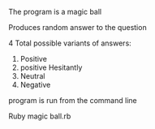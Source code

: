The program is a magic ball

Produces random answer to the question

4 Total possible variants of answers:

1) Positive
2) positive Hesitantly
3) Neutral
4) Negative

program is run from the command line

Ruby magic ball.rb
